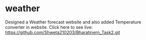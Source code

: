 # weather

Designed a Weather forecast website and also added Temperature converter in website.
Click here to see live:
https://github.com/Shweta210203/Bharatinern_Task2.git

